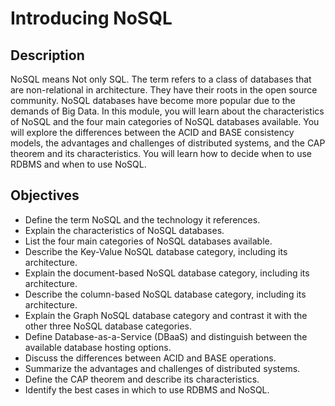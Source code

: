 # Introducing NoSQL <br/>

## Description <br/>
NoSQL means Not only SQL. The term refers to a class of databases that are non-relational in architecture. They have their roots in the open source community. NoSQL databases have become more popular due to the demands of Big Data. In this module, you will learn about the characteristics of NoSQL and the four main categories of NoSQL databases available. You will explore the differences between the ACID and BASE consistency models, the advantages and challenges of distributed systems, and the CAP theorem and its characteristics. You will learn how to decide when to use RDBMS and when to use NoSQL. <br/>

## Objectives <br/>
* Define the term NoSQL and the technology it references.
* Explain the characteristics of NoSQL databases.
* List the four main categories of NoSQL databases available.
* Describe the Key-Value NoSQL database category, including its architecture.
* Explain the document-based NoSQL database category, including its architecture.
* Describe the column-based NoSQL database category, including its architecture.
* Explain the Graph NoSQL database category and contrast it with the other three NoSQL database categories.
* Define Database-as-a-Service (DBaaS) and distinguish between the available database hosting options.
* Discuss the differences between ACID and BASE operations.
* Summarize the advantages and challenges of distributed systems.
* Define the CAP theorem and describe its characteristics.
* Identify the best cases in which to use RDBMS and NoSQL.